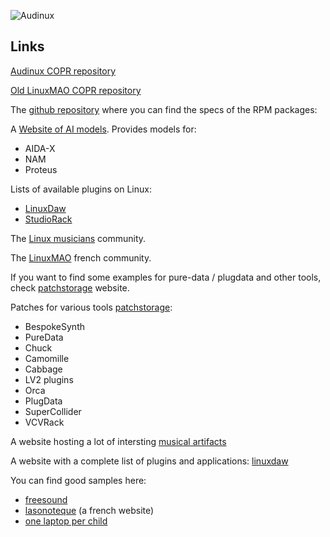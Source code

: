 ![Audinux](../images/AudinuxBanner.png)

## Links

[Audinux COPR repository](https://copr.fedorainfracloud.org/coprs/ycollet/audinux/)

[Old LinuxMAO COPR repository](https://copr.fedorainfracloud.org/coprs/ycollet/linuxmao/)

The [github repository](https://github.com/audinux/fedora-spec) where you can find the specs of the RPM packages:

A [Website of AI models](https://tonehunt.org). Provides models for:
- AIDA-X
- NAM
- Proteus

Lists of available plugins on Linux:
- [LinuxDaw](https://linuxdaw.org)
- [StudioRack](https://studiorack.github.io/studiorack-site)

The [Linux musicians](https://linuxmusicians.com) community.

The [LinuxMAO](https://linuxmao.org/Accueil) french community.

If you want to find some examples for pure-data / plugdata and other tools, check [patchstorage](https://patchstorage.com/) website.

Patches for various tools [patchstorage](https://patchstorage.com/):
- BespokeSynth
- PureData
- Chuck
- Camomille
- Cabbage
- LV2 plugins
- Orca
- PlugData
- SuperCollider
- VCVRack

A website hosting a lot of intersting [musical artifacts](https://musical-artifacts.com)

A website with a complete list of plugins and applications: [linuxdaw](https://linuxdaw.org)

You can find good samples here:
- [freesound](https://lasonotheque.org/)
- [lasonoteque](https://lasonotheque.org/) (a french website)
- [one laptop per child](https://wiki.laptop.org/go/Free_sound_samples)

